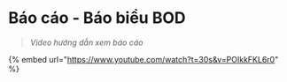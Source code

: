 # Báo cáo - Báo biểu BOD

> _Video hướng dẫn xem báo cáo_

{% embed url="https://www.youtube.com/watch?t=30s&v=POIkkFKL6r0" %}
